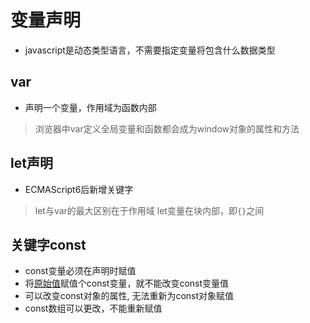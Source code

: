# 变量声明

- javascript是动态类型语言，不需要指定变量将包含什么数据类型

## var

- 声明一个变量，作用域为函数内部

>浏览器中var定义全局变量和函数都会成为window对象的属性和方法

## let声明

- ECMAScript6后新增关键字

> let与var的最大区别在于作用域
> let变量在块内部，即`{}`之间

## 关键字const

- const变量必须在声明时赋值
- 将[原始值](javascript_variable_copy_and_reference.md)赋值个const变量，就不能改变const变量值
- 可以改变const对象的属性, 无法重新为const对象赋值
- const数组可以更改，不能重新赋值